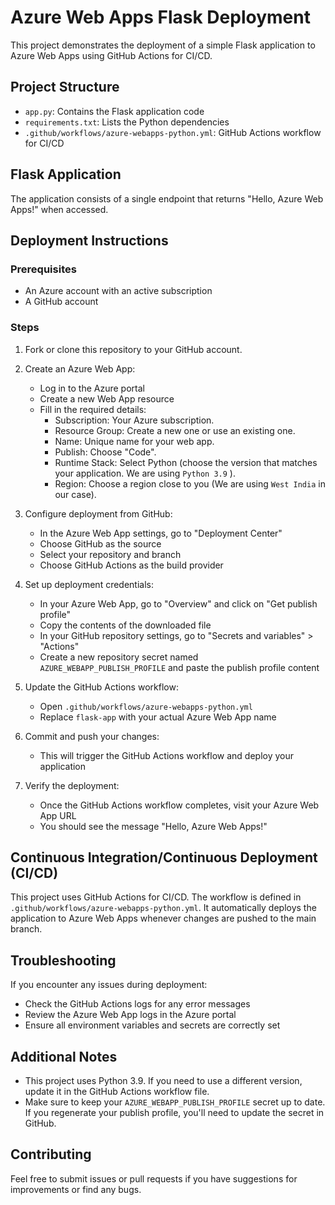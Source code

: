 
# Azure Web Apps Flask Deployment

This project demonstrates the deployment of a simple Flask application to Azure Web Apps using GitHub Actions for CI/CD.

## Project Structure

- `app.py`: Contains the Flask application code
- `requirements.txt`: Lists the Python dependencies
- `.github/workflows/azure-webapps-python.yml`: GitHub Actions workflow for CI/CD

## Flask Application

The application consists of a single endpoint that returns "Hello, Azure Web Apps!" when accessed.

## Deployment Instructions

### Prerequisites

- An Azure account with an active subscription
- A GitHub account

### Steps

1. Fork or clone this repository to your GitHub account.

2. Create an Azure Web App:
   - Log in to the Azure portal
   - Create a new Web App resource
   - Fill in the required details:
      - Subscription: Your Azure subscription.
      - Resource Group: Create a new one or use an existing one.
      - Name: Unique name for your web app.
      - Publish: Choose "Code".
      - Runtime Stack: Select Python (choose the version that matches your application. We are using `Python 3.9` ).
      - Region: Choose a region close to you (We are using `West India` in our case).

3. Configure deployment from GitHub:
   - In the Azure Web App settings, go to "Deployment Center"
   - Choose GitHub as the source
   - Select your repository and branch
   - Choose GitHub Actions as the build provider

4. Set up deployment credentials:
   - In your Azure Web App, go to "Overview" and click on "Get publish profile"
   - Copy the contents of the downloaded file
   - In your GitHub repository settings, go to "Secrets and variables" > "Actions"
   - Create a new repository secret named `AZURE_WEBAPP_PUBLISH_PROFILE` and paste the publish profile content

5. Update the GitHub Actions workflow:
   - Open `.github/workflows/azure-webapps-python.yml`
   - Replace `flask-app` with your actual Azure Web App name

6. Commit and push your changes:
   - This will trigger the GitHub Actions workflow and deploy your application

7. Verify the deployment:
   - Once the GitHub Actions workflow completes, visit your Azure Web App URL
   - You should see the message "Hello, Azure Web Apps!"

## Continuous Integration/Continuous Deployment (CI/CD)

This project uses GitHub Actions for CI/CD. The workflow is defined in `.github/workflows/azure-webapps-python.yml`. It automatically deploys the application to Azure Web Apps whenever changes are pushed to the main branch.

## Troubleshooting

If you encounter any issues during deployment:
- Check the GitHub Actions logs for any error messages
- Review the Azure Web App logs in the Azure portal
- Ensure all environment variables and secrets are correctly set

## Additional Notes

- This project uses Python 3.9. If you need to use a different version, update it in the GitHub Actions workflow file.
- Make sure to keep your `AZURE_WEBAPP_PUBLISH_PROFILE` secret up to date. If you regenerate your publish profile, you'll need to update the secret in GitHub.

## Contributing

Feel free to submit issues or pull requests if you have suggestions for improvements or find any bugs.
